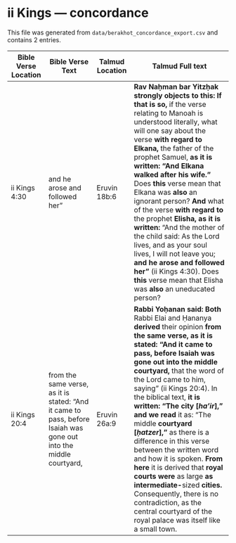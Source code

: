 # ii Kings — concordance

This file was generated from `data/berakhot_concordance_export.csv` and contains 2 entries.

| Bible Verse Location | Bible Verse Text | Talmud Location | Talmud Full text |
|---|---|---|---|
| ii Kings 4:30 | and he arose and followed her” | Eruvin 18b:6 | <b>Rav Naḥman bar Yitzḥak strongly objects to this: If that is so,</b> if the verse relating to Manoah is understood literally, what will one say about the verse <b>with regard to Elkana,</b> the father of the prophet Samuel, <b>as it is written: “And Elkana walked after his wife.”</b> Does <b>this</b> verse mean that Elkana was <b>also</b> an ignorant person? <b>And</b> what of the verse <b>with regard to</b> the prophet <b>Elisha, as it is written:</b> “And the mother of the child said: As the Lord lives, and as your soul lives, I will not leave you; <b>and he arose and followed her”</b> (ii Kings 4:30). Does <b>this</b> verse mean that Elisha was <b>also</b> an uneducated person? |
| ii Kings 20:4 | from the same verse, as it is stated: “And it came to pass, before Isaiah was gone out into the middle courtyard, | Eruvin 26a:9 | <b>Rabbi Yoḥanan said: Both</b> Rabbi Elai and Ḥananya <b>derived</b> their opinion <b>from the same verse, as it is stated: “And it came to pass, before Isaiah was gone out into the middle courtyard,</b> that the word of the Lord came to him, saying” (ii Kings 20:4). In the biblical text, <b>it is written: “The city [<i>ha’ir</i>],” and we read</b> it as: “The middle <b>courtyard [<i>ḥatzer</i>],”</b> as there is a difference in this verse between the written word and how it is spoken. <b>From here</b> it is derived that <b>royal courts were</b> as large <b>as intermediate-</b>sized <b>cities.</b> Consequently, there is no contradiction, as the central courtyard of the royal palace was itself like a small town. |
